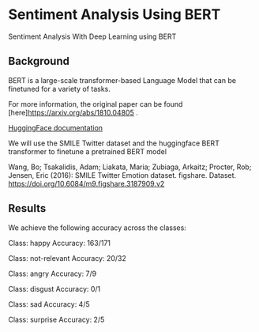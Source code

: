 # Sentiment Analysis Using BERT
Sentiment Analysis With Deep Learning using BERT

## Background
BERT is a large-scale transformer-based Language Model that can be finetuned for a variety of tasks.

For more information, the original paper can be found [here]https://arxiv.org/abs/1810.04805 .

[HuggingFace documentation](https://huggingface.co/transformers/model_doc/bert.html)

We will use the SMILE Twitter dataset and the huggingface BERT transformer to finetune a pretrained BERT model

Wang, Bo; Tsakalidis, Adam; Liakata, Maria; Zubiaga, Arkaitz; Procter, Rob; Jensen, Eric (2016): SMILE Twitter Emotion dataset. figshare. Dataset. https://doi.org/10.6084/m9.figshare.3187909.v2


## Results
We achieve the following accuracy across the classes:

Class: happy
Accuracy: 163/171

Class: not-relevant
Accuracy: 20/32

Class: angry
Accuracy: 7/9

Class: disgust
Accuracy: 0/1

Class: sad
Accuracy: 4/5

Class: surprise
Accuracy: 2/5
